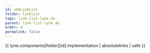 ```yaml
---
id: sbbLinkList
folder: linklist
tags: link-list-lyne_de
parent: link-list-lyne_de
order: 4
permalink: false  
---
```

{{ lyne.components[folder][id].implementation | absolutelinks | safe }}


